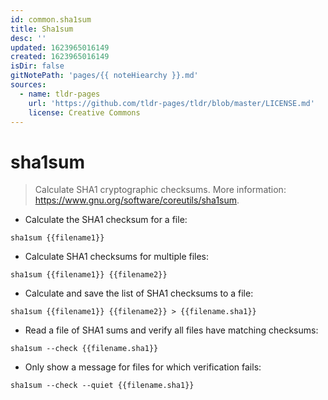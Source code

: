 ```yaml
---
id: common.sha1sum
title: Sha1sum
desc: ''
updated: 1623965016149
created: 1623965016149
isDir: false
gitNotePath: 'pages/{{ noteHiearchy }}.md'
sources:
  - name: tldr-pages
    url: 'https://github.com/tldr-pages/tldr/blob/master/LICENSE.md'
    license: Creative Commons
---
```

# sha1sum

> Calculate SHA1 cryptographic checksums.
> More information: <https://www.gnu.org/software/coreutils/sha1sum>.

- Calculate the SHA1 checksum for a file:

`sha1sum {{filename1}}`

- Calculate SHA1 checksums for multiple files:

`sha1sum {{filename1}} {{filename2}}`

- Calculate and save the list of SHA1 checksums to a file:

`sha1sum {{filename1}} {{filename2}} > {{filename.sha1}}`

- Read a file of SHA1 sums and verify all files have matching checksums:

`sha1sum --check {{filename.sha1}}`

- Only show a message for files for which verification fails:

`sha1sum --check --quiet {{filename.sha1}}`

